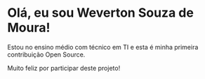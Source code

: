 # Olá, eu sou Weverton Souza de Moura!

Estou no ensino médio com técnico em TI e esta é minha primeira contribuição Open Source.

Muito feliz por participar deste projeto!
